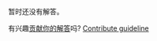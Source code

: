 
暂时还没有解答。

有兴趣[贡献你的解答](https://github.com/BFEdev/BFE.dev-solutions/blob/main/design/create-a-star-widget_zh.md)吗? [Contribute guideline](https://github.com/BFEdev/BFE.dev-solutions#how-to-contribute)
